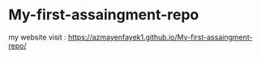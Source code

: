 # My-first-assaingment-repo



my website visit : https://azmayenfayek1.github.io/My-first-assaingment-repo/
